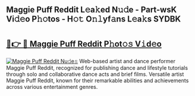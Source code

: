 ## Maggie Puff Reddit L𝚎a𝚔ed N𝚞𝚍e - Part-wsK Vi𝚍𝚎o P𝚑𝚘tos - H𝚘𝚝 O𝚗𝚕yf𝚊ns L𝚎a𝚔s SYDBK

# <h2><a href="http://kfc5c1.oniu.top/?m=Maggie+Puff+Reddit">🔗👉 🔴 Maggie Puff Reddit P𝚑ot𝚘𝚜 V𝚒d𝚎o</a></h2>

[![Maggie Puff Reddit Nu𝚍e𝚜](https://i.imgur.com/0qMVB7G.gif)](http://kfc5c1.oniu.top/?m=Maggie+Puff+Reddit)
Web-based artist and dance performer Maggie Puff Reddit, recognized for publishing dance and lifestyle tutorials through solo and collaborative dance acts and brief films. Versatile artist Maggie Puff Reddit, known for their remarkable abilities and achievements across various entertainment genres.  
